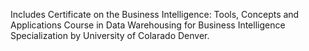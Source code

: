 Includes Certificate on the Business Intelligence: Tools, Concepts and Applications Course in Data Warehousing for Business Intelligence Specialization by University of Colarado Denver.